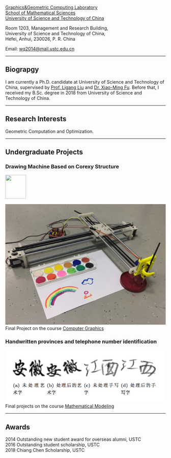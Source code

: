[Graphics&Geometric Computing Laboratory](http://gcl.ustc.edu.cn/)  
[School of Mathematical Sciences](http://math.ustc.edu.cn/)  
[University of Science and Technology of China](http://www.ustc.edu.cn/)



Room 1203, Management and Research Building,  
University of Science and Technology of China,  
Hefei, Anhui, 230026, P. R. China 


Email: <wq2014@mail.ustc.edu.cn>

* * *


## Biograpgy

I am currently a Ph.D. candidate at University of Science and Technology of China, supervised by [Prof. Ligang Liu](http://staff.ustc.edu.cn/~lgliu) and [Dr. Xiao-Ming Fu](http://staff.ustc.edu.cn/~fuxm). Before that, I received my B.Sc. degree in 2018 from University of Science and Technology of China.

* * *

## Research Interests

Geometric Computation and Optimization.

* * *

## Undergraduate Projects

### Drawing Machine Based on Corexy Structure

<img width="65" height="75" src="https://raw.githubusercontent.com/mzlogin/mzlogin.github.io/master/images/posts/markdown/demo.png"/>

![corexy](/assets/img/corexy.jpg) Final Project on the course [Computer Graphics](http://staff.ustc.edu.cn/~lgliu/Courses/ComputerGraphics_2017_spring-summer/Projects/index7)

### Handwritten provinces and telephone number identification

![character](/assets/img/character.png) Final projects on the course [Mathematical Modeling](http://www.smartchair.cn/MMC2017/)

* * *

## Awards
2014 Outstanding new student award for overseas alumni, USTC  
2016 Outstanding student scholarship, USTC  
2018 Chiang Chen Scholarship, USTC
